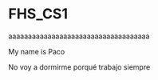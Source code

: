 # FHS_CS1
aaaaaaaaaaaaaaaaaaaaaaaaaaaaaaaaaaaa

My name is Paco

No voy a dormirme porqué trabajo siempre
